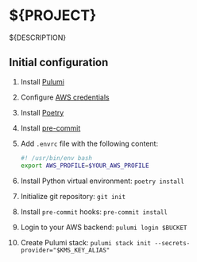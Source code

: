 # ${PROJECT}

${DESCRIPTION}

## Initial configuration

1. Install [Pulumi](https://www.pulumi.com/docs/get-started/install/)

2. Configure [AWS credentials](https://docs.aws.amazon.com/cli/latest/userguide/cli-configure-files.html)

3. Install [Poetry](https://python-poetry.org)

4. Install [pre-commit](https://pre-commit.com/#install)

5. Add `.envrc` file with the following content:

    ```bash
    #! /usr/bin/env bash
    export AWS_PROFILE=$YOUR_AWS_PROFILE
    ```

6. Install Python virtual environment: `poetry install`

7. Initialize git repository: `git init`

8. Install `pre-commit` hooks: `pre-commit install`

9. Login to your AWS backend: `pulumi login $BUCKET`

10. Create Pulumi stack: `pulumi stack init --secrets-provider="$KMS_KEY_ALIAS"`
